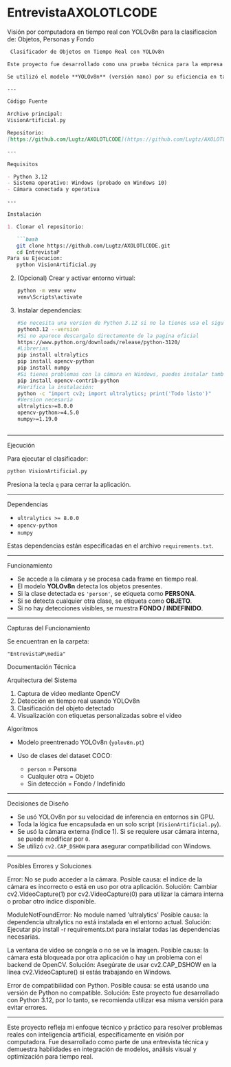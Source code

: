 # EntrevistaAXOLOTLCODE
Visión por computadora en tiempo real con YOLOv8n para la clasificacion de: Objetos, Personas y Fondo

````markdown
 Clasificador de Objetos en Tiempo Real con YOLOv8n

Este proyecto fue desarrollado como una prueba técnica para la empresa **AXOLOTLCODE**, con el objetivo de demostrar habilidades en visión por computadora en tiempo real utilizando modelos de detección optimizados. El sistema identifica si frente a la cámara hay una persona, un objeto o si no hay ninguna detección (fondo).

Se utilizó el modelo **YOLOv8n** (versión nano) por su eficiencia en tareas en tiempo real, balanceando velocidad y precisión. Todo el código está implementado en un único script para mantenerlo compacto, entendible y portátil.

---

Código Fuente

Archivo principal:  
VisionArtificial.py

Repositorio:  
[https://github.com/Lugtz/AXOLOTLCODE](https://github.com/Lugtz/AXOLOTLCODE)

---

Requisitos

- Python 3.12
- Sistema operativo: Windows (probado en Windows 10)
- Cámara conectada y operativa

---

Instalación

1. Clonar el repositorio:

   ```bash
   git clone https://github.com/Lugtz/AXOLOTLCODE.git
   cd EntrevistaP
Para su Ejecucion:
   python VisionArtificial.py
````

2. (Opcional) Crear y activar entorno virtual:

   ```bash
   python -m venv venv
   venv\Scripts\activate
   ```

3. Instalar dependencias:

   ```bash
   #Se necesita una version de Python 3.12 si no la tienes usa el siguiente comando 
   python3.12 --version
   #Si no aparece descargalo directamente de la pagina oficial 
   https://www.python.org/downloads/release/python-3120/ 
   #Librerias
   pip install ultralytics
   pip install opencv-python
   pip install numpy
   #Si tienes problemas con la cámara en Windows, puedes instalar también:
   pip install opencv-contrib-python
   #Verifica la instalación:
   python -c "import cv2; import ultralytics; print('Todo listo')"
   #Version necesaria
   ultralytics>=8.0.0
   opencv-python>=4.5.0
   numpy>=1.19.0
  

   ```

---

 Ejecución

Para ejecutar el clasificador:

```bash
python VisionArtificial.py
```

Presiona la tecla `q` para cerrar la aplicación.

---

Dependencias

* `ultralytics >= 8.0.0`
* `opencv-python`
* `numpy`

Estas dependencias están especificadas en el archivo `requirements.txt`.

---

Funcionamiento

* Se accede a la cámara y se procesa cada frame en tiempo real.
* El modelo **YOLOv8n** detecta los objetos presentes.
* Si la clase detectada es `'person'`, se etiqueta como **PERSONA**.
* Si se detecta cualquier otra clase, se etiqueta como **OBJETO**.
* Si no hay detecciones visibles, se muestra **FONDO / INDEFINIDO**.

---

 Capturas del Funcionamiento

Se encuentran en la carpeta:

```
"EntrevistaP\media"
```


 Documentación Técnica

Arquitectura del Sistema

1. Captura de video mediante OpenCV
2. Detección en tiempo real usando YOLOv8n
3. Clasificación del objeto detectado
4. Visualización con etiquetas personalizadas sobre el video

 Algoritmos

* Modelo preentrenado YOLOv8n (`yolov8n.pt`)
* Uso de clases del dataset COCO:

  * `person` = Persona
  * Cualquier otra = Objeto
  * Sin detección = Fondo / Indefinido

---
 Decisiones de Diseño

* Se usó YOLOv8n por su velocidad de inferencia en entornos sin GPU.
* Toda la lógica fue encapsulada en un solo script (`VisionArtificial.py`).
* Se usó la cámara externa (índice 1). Si se requiere usar cámara interna, se puede modificar por `0`.
* Se utilizó `cv2.CAP_DSHOW` para asegurar compatibilidad con Windows.

---

 Posibles Errores y Soluciones

Error: No se pudo acceder a la cámara.
Posible causa: el índice de la cámara es incorrecto o está en uso por otra aplicación.
Solución: Cambiar cv2.VideoCapture(1) por cv2.VideoCapture(0) para utilizar la cámara interna o probar otro índice disponible.

ModuleNotFoundError: No module named 'ultralytics'
Posible causa: la dependencia ultralytics no está instalada en el entorno actual.
Solución: Ejecutar pip install -r requirements.txt para instalar todas las dependencias necesarias.

La ventana de video se congela o no se ve la imagen.
Posible causa: la cámara está bloqueada por otra aplicación o hay un problema con el backend de OpenCV.
Solución: Asegúrate de usar cv2.CAP_DSHOW en la línea cv2.VideoCapture() si estás trabajando en Windows.

Error de compatibilidad con Python.
Posible causa: se está usando una versión de Python no compatible.
Solución: Este proyecto fue desarrollado con Python 3.12, por lo tanto, se recomienda utilizar esa misma versión para evitar errores.

---

Este proyecto refleja mi enfoque técnico y práctico para resolver problemas reales con inteligencia artificial, específicamente en visión por computadora. Fue desarrollado como parte de una entrevista técnica y demuestra habilidades en integración de modelos, análisis visual y optimización para tiempo real.

````
